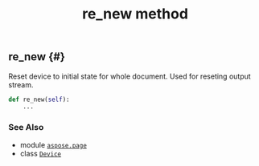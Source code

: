 ﻿---
title: re_new method
second_title: Aspose.Page for Python via .NET API References
description: 
type: docs
weight: 310
url: /python-net/aspose.page/device/re_new/
is_root: false
---

## re_new {#}

Reset device to initial state for whole document. Used for reseting output stream.



```python
def re_new(self):
    ...
```





### See Also
* module [`aspose.page`](../../)
* class [`Device`](/page/python-net/aspose.page/device)
